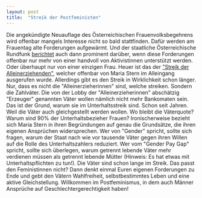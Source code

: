 ```yaml
---
layout: post
title:  "Streik der Postfeministen"
---
```


Die angekündigte Neuauflage des Österreichischen Frauenvolksbegehrens wird offenbar mangels Interesse nicht so bald stattfinden. Dafür werden am Frauentag alte Forderungen aufgewärmt. Und der staatliche Österreichische Rundfunk [berichtet](http://orf.at/stories/2382188/2382170/) auch dann prominent darüber, wenn diese Forderungen offenbar nur mehr von einer handvoll von Aktivistinnen unterstützt werden. Oder überhaupt nur von einer einzigen Frau. Heuer ist das der ["Streik der Alleinerziehenden"](http://www.mariastern.at/), welcher offenbar von Maria Stern im Alleingang ausgerufen wurde. Allerdings gibt es den Streik in Wirklichkeit schon länger. Nur, dass es nicht die "Alleinerzieherinnen" sind, welche streiken. Sondern die Zahlväter. Die von der Lobby der "Alleinerzieherinnen" abschätzig "Erzeuger" genannten Väter wollen nämlich nicht mehr Bankomaten sein. Das ist der Grund, warum sie im Unterhaltsstreik sind. Schon seit Jahren. Weil die Väter auch gleichgestellt werden wollen. Wo bleibt die Väterquote? Warum sind 90% der Unterhaltsbezieher Frauen? Ironischerweise bezieht sich Maria Stern in ihren Begründungen auf genau die Grundsätze, die ihren eigenen Ansprüchen widersprechen. Wer von "Gender" spricht, sollte sich fragen, warum der Staat nach wie vor tausende Väter gegen ihren Willen auf die Rolle des Unterhaltszahlers reduziert. Wer vom "Gender Pay Gap" spricht, sollte sich überlegen, warum getrennt lebende Väter mehr verdienen müssen als getrennt lebende Mütter (Hinweis: Es hat etwas mit Unterhaltspflichten zu tun!). Die Väter sind schon lange im Streik. Das passt den Feministinnen nicht? Dann denkt einmal Euren eigenen Forderungen zu Ende und gebt den Vätern Wahlfreiheit, selbstbestimmtes Leben und eine aktive Gleichstellung. Willkommen im Postfeminismus, in dem auch Männer Ansprüche auf Geschlechtergerechtigkeit haben!
